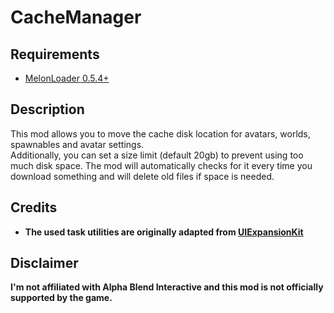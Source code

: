 # CacheManager

## Requirements

- [MelonLoader 0.5.4+](https://melonwiki.xyz/)

## Description

This mod allows you to move the cache disk location for avatars, worlds, spawnables and avatar settings. 
<br>
Additionally, you can set a size limit (default 20gb) to prevent using too much disk space. The mod will automatically checks for it every time you download something and will delete old files if space is needed.

## Credits

- **The used task utilities are originally adapted from [UIExpansionKit](https://github.com/knah/VRCMods/tree/master/UIExpansionKit)**

## Disclaimer

**I'm not affiliated with Alpha Blend Interactive and this mod is not officially supported by the game.**